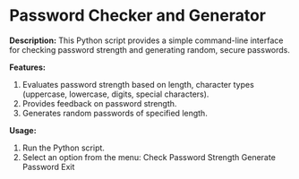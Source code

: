 # Password Checker and Generator

**Description:**
This Python script provides a simple command-line interface for checking password strength and generating random, secure passwords.

**Features:**
1. Evaluates password strength based on length, character types (uppercase, lowercase, digits, special characters).
2. Provides feedback on password strength.
3. Generates random passwords of specified length.

**Usage:**
1. Run the Python script.
2. Select an option from the menu:
   Check Password Strength
   Generate Password
   Exit
